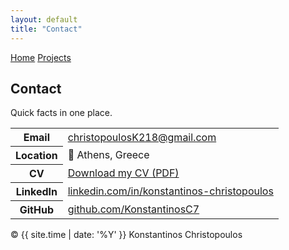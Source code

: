 ```yaml
---
layout: default
title: "Contact"
---
```


<link rel="stylesheet" href="{{ '/assets/css/style.css' | relative_url }}">

<nav class="navbar">
  <div class="links">
    <a href="{{ '/' | relative_url }}">Home</a>
    <a href="{{ '/projects' | relative_url }}">Projects</a>
  </div>
</nav>

<section class="section">
  <h1>Contact</h1>
  <p class="muted">Quick facts in one place.</p>

  <table class="kv-table">
    <tr>
      <th>Email</th>
      <td><a href="mailto:christopoulosK218@gmail.com">christopoulosK218@gmail.com</a></td>
    </tr>
    <tr>
      <th>Location</th>
      <td>📍 Athens, Greece</td>
    </tr>
    <tr>
      <th>CV</th>
      <td><a href="{{ '/assets/CV_Konstantinos_Christopoulos.pdf' | relative_url }}" target="_blank">Download my CV (PDF)</a></td>
    </tr>
    <tr>
      <th>LinkedIn</th>
      <td><a href="https://www.linkedin.com/in/konstantinos-christopoulos" target="_blank">linkedin.com/in/konstantinos-christopoulos</a></td>
    </tr>
    <tr>
      <th>GitHub</th>
      <td><a href="https://github.com/KonstantinosC7" target="_blank">github.com/KonstantinosC7</a></td>
    </tr>
  </table>
</section>

<footer class="footer">
  <span>© {{ site.time | date: '%Y' }} Konstantinos Christopoulos</span>
</footer>



  <!-- (Optional) Formspree contact form — replace YOUR_FORMSPREE_ID
  <form action="https://formspree.io/f/YOUR_FORMSPREE_ID" method="POST" class="contact-form">
    <input type="text" name="name" placeholder="Your name" required>
    <input type="email" name="_replyto" placeholder="Your email" required>
    <textarea name="message" placeholder="Your message" rows="6" required></textarea>
    <button type="submit" class="btn primary">Send</button>
  </form>
  -->
